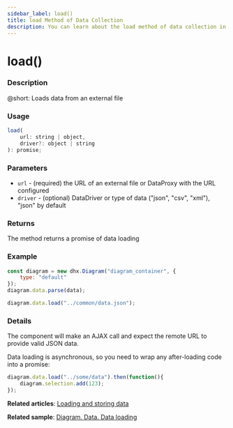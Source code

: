 ```yaml
---
sidebar_label: load()
title: load Method of Data Collection
description: You can learn about the load method of data collection in the documentation of the DHTMLX JavaScript Diagram library. Browse developer guides and API reference, try out code examples and live demos, and download a free 30-day evaluation version of DHTMLX Diagram.
---
```


# load()

### Description

@short: Loads data from an external file

### Usage

~~~js
load(
	url: string | object, 
	driver?: object | string
): promise;
~~~

### Parameters

- `url` - (required) the URL of an external file or DataProxy with the URL configured
- `driver` - (optional) DataDriver or type of data ("json", "csv", "xml"), "json" by default

### Returns

The method returns a promise of data loading

### Example

~~~jsx {6}
const diagram = new dhx.Diagram("diagram_container", {
    type: "default"
});
diagram.data.parse(data);

diagram.data.load("../common/data.json");
~~~

### Details

The component will make an AJAX call and expect the remote URL to provide valid JSON data.

Data loading is asynchronous, so you need to wrap any after-loading code into a promise:

~~~js
diagram.data.load("../some/data").then(function(){
	diagram.selection.add(123);
});
~~~

**Related articles**:  [Loading and storing data](../../../guides/loading_data/)

**Related sample**: [Diagram. Data. Data loading](https://snippet.dhtmlx.com/09isp2d8)
